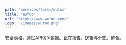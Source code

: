 ```yaml
---
path: "services/forms/wufoo"
title: "Wufoo"
url: "https://www.wufoo.com/"
logo: "/images/wufoo.png"
---
```


安全表格。通过API访问数据。正在报告。逻辑与分支。整合。